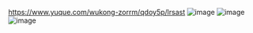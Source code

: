 https://www.yuque.com/wukong-zorrm/qdoy5p/lrsast
![image](https://github.com/user-attachments/assets/614a1296-8d8d-4865-b4f5-5b196effeefe)
![image](https://github.com/user-attachments/assets/4ae68a34-bf20-4fb5-9dd4-d315e31c3d5a)
![image](https://github.com/user-attachments/assets/39387fc0-d698-4839-b292-576c8bb23366)
